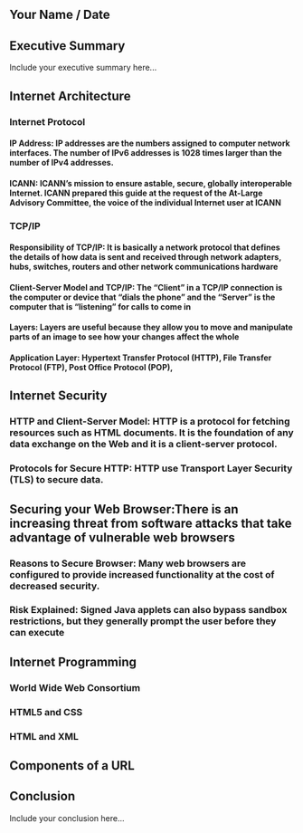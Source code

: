 ## Your Name / Date

## Executive Summary 
Include your executive summary here...

## Internet Architecture
### Internet Protocol
#### IP Address: IP addresses are the numbers assigned to computer network interfaces. The number of IPv6 addresses is 1028 times larger than the number of IPv4 addresses.
#### ICANN: ICANN’s mission to ensure astable, secure, globally interoperable Internet. ICANN prepared this guide at the request of the At-Large Advisory Committee, the voice of the individual Internet user at ICANN

### TCP/IP

#### Responsibility of TCP/IP: It is basically a network protocol that defines the details of how data is sent and received through network adapters, hubs, switches, routers and other network communications hardware

#### Client-Server Model and TCP/IP:  The “Client” in a TCP/IP connection is the computer or device that “dials the phone” and the “Server” is the computer that is “listening” for calls to come in

#### Layers: Layers are useful because they allow you to move and manipulate parts of an image to see how your changes affect the whole

#### Application Layer: Hypertext Transfer Protocol (HTTP), File Transfer Protocol (FTP), Post Office Protocol (POP), 

## Internet Security
### HTTP and Client-Server Model: HTTP is a protocol for fetching resources such as HTML documents. It is the foundation of any data exchange on the Web and it is a client-server protocol.
### Protocols for Secure HTTP: HTTP use Transport Layer Security (TLS) to secure data.

## Securing your Web Browser:There is an increasing threat from software attacks that take advantage of vulnerable web browsers
### Reasons to Secure Browser: Many web browsers are configured to provide increased functionality at the cost of decreased security.
### Risk Explained: Signed Java applets can also bypass sandbox restrictions, but they generally prompt the user before they can execute

## Internet Programming
### World Wide Web Consortium
### HTML5 and CSS
### HTML and XML

## Components of a URL

## Conclusion
Include your conclusion here...
